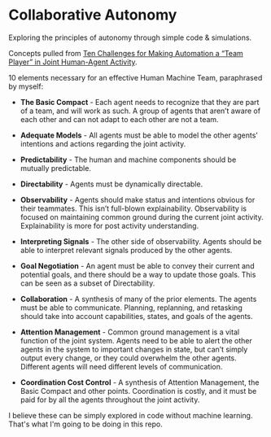 # Collaborative Autonomy
Exploring the principles of autonomy through simple code &amp; simulations.

Concepts pulled from [Ten Challenges for Making Automation a “Team Player” in Joint Human-Agent Activity](https://ieeexplore.ieee.org/document/1363742).

10 elements necessary for an effective Human Machine Team, paraphrased by myself:

* **The Basic Compact** - Each agent needs to recognize that they are part of a team, and will work as such. A group of agents that aren’t aware of each other and can not adapt to each other are not a team.

* **Adequate Models** - All agents must be able to model the other agents’ intentions and actions regarding the joint activity.

* **Predictability** - The human and machine components should be mutually predictable.

* **Directability** - Agents must be dynamically directable.

* **Observability** - Agents should make status and intentions obvious for their teammates. This isn’t full-blown explainability. Observability is focused on maintaining common ground during the current joint activity. Explainability is more for post activity understanding.

* **Interpreting Signals** - The other side of observability. Agents should be able to interpret relevant signals produced by the other agents.

* **Goal Negotiation** - An agent must be able to convey their current and potential goals, and there should be a way to update those goals. This can be seen as a subset of Directability.

* **Collaboration** - A synthesis of many of the prior elements. The agents must be able to communicate. Planning, replanning, and retasking should take into account capabilities, states, and goals of the agents.

* **Attention Management** - Common ground management is a vital function of the joint system. Agents need to be able to alert the other agents in the system to important changes in state, but can’t simply output every change, or they could overwhelm the other agents. Different agents will need different levels of communication.

* **Coordination Cost Control** - A synthesis of Attention Management, the Basic Compact and other points. Coordination is costly, and it must be paid for by all the agents throughout the joint activity.

I believe these can be simply explored in code without machine learning. That's what I'm going to be doing in this repo.
